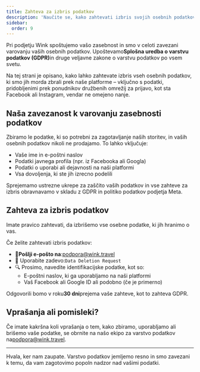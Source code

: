 ```yaml
---
title: Zahteva za izbris podatkov
description: 'Naučite se, kako zahtevati izbris svojih osebnih podatkov na Winku.'
sidebar:
  order: 9
---
```

Pri podjetju Wink spoštujemo vašo zasebnost in smo v celoti zavezani varovanju vaših osebnih podatkov. Upoštevamo**Splošna uredba o varstvu podatkov (GDPR)**&#x69;n druge veljavne zakone o varstvu podatkov po vsem svetu.

Na tej strani je opisano, kako lahko zahtevate izbris vseh osebnih podatkov, ki smo jih morda zbrali prek naše platforme – vključno s podatki, pridobljenimi prek ponudnikov družbenih omrežij za prijavo, kot sta Facebook ali Instagram, vendar ne omejeno nanje.

## Naša zavezanost k varovanju zasebnosti podatkov

Zbiramo le podatke, ki so potrebni za zagotavljanje naših storitev, in vaših osebnih podatkov nikoli ne prodajamo. To lahko vključuje:

* Vaše ime in e-poštni naslov
* Podatki javnega profila (npr. iz Facebooka ali Googla)
* Podatki o uporabi ali dejavnosti na naši platformi
* Vsa dovoljenja, ki ste jih izrecno podelili

Sprejemamo ustrezne ukrepe za zaščito vaših podatkov in vse zahteve za izbris obravnavamo v skladu z GDPR in politiko podatkov podjetja Meta.

## Zahteva za izbris podatkov

Imate pravico zahtevati, da izbrišemo vse osebne podatke, ki jih hranimo o vas.

Če želite zahtevati izbris podatkov:

* 📧**Pošlji e-pošto na**:[podpora@wink.travel](mailto:support@wink.travel)
* 📝 Uporabite zadevo:`Data Deletion Request`
* 🔍 Prosimo, navedite identifikacijske podatke, kot so:
  * E-poštni naslov, ki ga uporabljamo na naši platformi
  * Vaš Facebook ali Google ID ali podobno (če je primerno)

Odgovorili bomo v roku**30 dni**prejema vaše zahteve, kot to zahteva GDPR.

## Vprašanja ali pomisleki?

Če imate kakršna koli vprašanja o tem, kako zbiramo, uporabljamo ali brišemo vaše podatke, se obrnite na našo ekipo za varstvo podatkov na[podpora@wink.travel](mailto:support@wink.travel).

***

Hvala, ker nam zaupate. Varstvo podatkov jemljemo resno in smo zavezani k temu, da vam zagotovimo popoln nadzor nad vašimi podatki.

